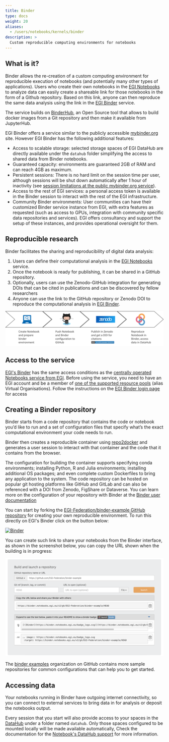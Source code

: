```yaml
---
title: Binder
type: docs
weight: 20
aliases:
  - /users/notebooks/kernels/binder
description: >
  Custom reproducible computing environments for notebooks
---
```


## What is it?

Binder allows the re-creation of a custom computing environment for reproducible
execution of notebooks (and potentially many other types of applications). Users
who create their own notebooks in the [EGI Notebooks](https://notebooks.egi.eu)
to analyze data can easily create a shareable link for those notebooks in the
form of a Github repository. Based on this link, anyone can then reproduce the
same data analysis using the link in the
[EGI Binder](https://binder.notebooks.egi.eu) service.

The service builds on [BinderHub](https://github.com/jupyterhub/binderhub), an
Open Source tool that allows to build docker images from a Git repository and
then make it available from JupyterHub.

EGI Binder offers a service similar to the publicly accessible
[mybinder.org](https://mybinder.org) site. However EGI Binder has the following
additional features:

- Access to scalable storage: selected storage spaces of EGI DataHub are
  directly available under the `datahub` folder simplifying the access to shared
  data from Binder notebooks.
- Guaranteed capacity: environments are guaranteed 2GB of RAM and can reach 4GB
  as maximum.
- Persistent sessions: There is no hard limit on the session time per user,
  although sessions will be shut down automatically after 1 hour of inactivity
  (see
  [session limitations at the public mybinder.org service](https://mybinder.readthedocs.io/en/latest/about/about.html#using-the-mybinder-org-service)).
- Access to the rest of EGI services: a personal access token is available in
  the Binder session to interact with the rest of the EGI infrastructure.
- Community Binder environments: User communities can have their customized
  Binder service instance from EGI, with extra features as requested (such as
  access to GPUs, integration with community specific data repositories and
  services). EGI offers consultancy and support the setup of these instances,
  and provides operational oversight for them.

## Reproducible research

Binder facilitates the sharing and reproducibility of digital data analysis:

1. Users can define their computational analysis in the
   [EGI Notebooks](https://notebooks.egi.eu) service.
1. Once the notebook is ready for publishing, it can be shared in a GitHub
   repository.
1. Optionally, users can use the Zenodo-GitHub integration for generating DOIs
   that can be cited in publications and can be discovered by fellow researchers
1. Anyone can use the link to the GitHub repository or Zenodo DOI to reproduce
   the computational analysis in [EGI Binder](https://binder.notebooks.egi.eu).

![Reproducible research flow](reproduce-flow-binder.png)

## Access to the service

[EGI's Binder](https://binder.notebooks.egi.eu/) has the same access conditions
as the [centrally operated Notebooks service from EGI](../../#service-modes).
Before using the service, you need to have an EGI account and be a member of
[one of the supported resource pools](../../#notebooks-for-researchers) (alias
Virtual Organisations). Follow the instructions on the
[EGI Binder login page](https://binder.notebooks.egi.eu) for access

## Creating a Binder repository

Binder starts from a code repository that contains the code or notebook you’d
like to run and a set of configuration files that specify what’s the exact
computational environment your code needs to run.

Binder then creates a reproducible container using
[repo2docker](https://github.com/jupyterhub/repo2docker) and generates a user
session to interact with that container and the code that it contains from the
browser.

The configuration for building the container supports specifying conda
environments; installing Python, R and Julia environments; installing additional
OS packages; and even complete custom Dockerfiles to bring any application to
the system. The code repository can be hosted on popular git hosting platforms
like GitHub and GitLab and can also be referenced with a DOI from Zenodo,
FigShare or Dataverse. You can learn more on the configuration of your
repository with Binder at the
[Binder user documentation](https://mybinder.readthedocs.io/en/latest/)

You can start by forking the
[EGI-Federation/binder-example GitHub repository](https://github.com/EGI-Federation/binder-example)
for creating your own reproducible environment. To run this directly on EGI's
Binder click on the button below:

[![Binder](https://binder.notebooks.egi.eu/badge_logo.svg)](https://binder.notebooks.egi.eu/v2/gh/EGI-Federation/binder-example/HEAD)

You can create such link to share your notebooks from the Binder interface, as
shown in the screenshot below, you can copy the URL shown when the building is
in progress:

![Binder link](binder-link.png)

The [binder examples](https://github.com/binder-examples) organization on GitHub
contains more sample repositories for common configurations that can help you to
get started.

## Accessing data

Your notebooks running in Binder have outgoing internet connectivity, so you can
connect to external services to bring data in for analysis or deposit the
notebooks output.

Every session that you start will also provide access to your spaces in the
[DataHub](../.././data/management/datahub/) under a folder named `datahub`. Only
those spaces configured to be mounted locally will be made available
automatically, Check the documentation for the
[Notebook's DataHub support](../../notebooks/data#egi-datahub) for more
information.
